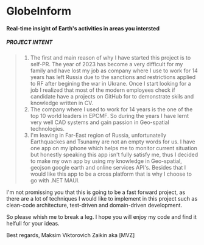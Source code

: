 # GlobeInform

#### Real-time insight of Earth's activities in areas you intersted

##### PROJECT INTENT
  > 1. The first and main reason of why I have started this project is to self-PR. The year of 2023 has become a very difficult for my family and have lost my job as company where I use to work for 14 years has left Russia due to the sanctions and restrictions applied to RF after begining the war in Ukrane. Once I start looking for a job I realized that most of the modern employees check if candidate have a projects on GitHub for to demonstrate skils and knowledge written in CV.
  > 2. The company where I used to work for 14 years is the one of the top 10 world leaders in EPCMF. So during the years I have lernt very well CAD systems and gain passion in Geo-spatial technologies. 
  > 3. I'm leaving in Far-East region of Russia, unfortunatelly Earthquackes and Tsunamy are not an empty words for us. I have one app on my iphone which helps me to monitor current situation but honestly speaking this app isn't fully satisfy me, thus I decided to make my own app by using my knowledge in Geo-spatial, geojson google earth and online services API's. Besides that I would like this app to be a cross platform that is why I choose to go with .NET MAUI.

I'm not promissing you that this is going to be a fast forward project, as there are a lot of techniques I would like to implement in this project such as clean-code architecture, test-driven and domain-driven development.

So please whish me to break a leg.
I hope you will enjoy my code and find it helfull for your ideas.

Best regards,
Maksim Viktorovich Zaikin aka [MVZ]
